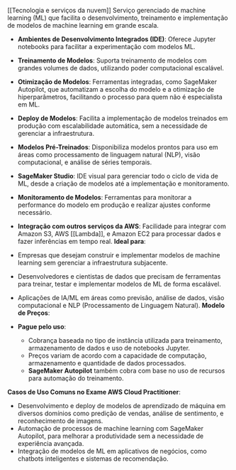 [[Tecnologia e serviços da nuvem]]
Serviço gerenciado de machine learning (ML) que facilita o desenvolvimento, treinamento e implementação de modelos de machine learning em grande escala.
- **Ambientes de Desenvolvimento Integrados (IDE)**: Oferece Jupyter notebooks para facilitar a experimentação com modelos ML.
- **Treinamento de Modelos**: Suporta treinamento de modelos com grandes volumes de dados, utilizando poder computacional escalável.
- **Otimização de Modelos**: Ferramentas integradas, como SageMaker Autopilot, que automatizam a escolha do modelo e a otimização de hiperparâmetros, facilitando o processo para quem não é especialista em ML.
- **Deploy de Modelos**: Facilita a implementação de modelos treinados em produção com escalabilidade automática, sem a necessidade de gerenciar a infraestrutura.
- **Modelos Pré-Treinados**: Disponibiliza modelos prontos para uso em áreas como processamento de linguagem natural (NLP), visão computacional, e análise de séries temporais.
- **SageMaker Studio**: IDE visual para gerenciar todo o ciclo de vida de ML, desde a criação de modelos até a implementação e monitoramento.
- **Monitoramento de Modelos**: Ferramentas para monitorar a performance do modelo em produção e realizar ajustes conforme necessário.
- **Integração com outros serviços da AWS**: Facilidade para integrar com Amazon S3, AWS [[Lambda]], e Amazon EC2 para processar dados e fazer inferências em tempo real.
**Ideal para**:

- Empresas que desejam construir e implementar modelos de machine learning sem gerenciar a infraestrutura subjacente.
- Desenvolvedores e cientistas de dados que precisam de ferramentas para treinar, testar e implementar modelos de ML de forma escalável.
- Aplicações de IA/ML em áreas como previsão, análise de dados, visão computacional e NLP (Processamento de Linguagem Natural).
**Modelo de Preços**:

- **Pague pelo uso**:
    - Cobrança baseada no tipo de instância utilizada para treinamento, armazenamento de dados e uso de notebooks Jupyter.
    - Preços variam de acordo com a capacidade de computação, armazenamento e quantidade de dados processados.
    - **SageMaker Autopilot** também cobra com base no uso de recursos para automação do treinamento.

**Casos de Uso Comuns no Exame AWS Cloud Practitioner**:

- Desenvolvimento e deploy de modelos de aprendizado de máquina em diversos domínios como predição de vendas, análise de sentimento, e reconhecimento de imagens.
- Automação de processos de machine learning com SageMaker Autopilot, para melhorar a produtividade sem a necessidade de experiência avançada.
- Integração de modelos de ML em aplicativos de negócios, como chatbots inteligentes e sistemas de recomendação.